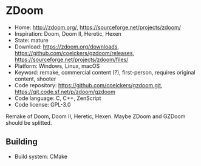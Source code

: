 # ZDoom

- Home: http://zdoom.org/, https://sourceforge.net/projects/zdoom/
- Inspiration: Doom, Doom II, Heretic, Hexen
- State: mature
- Download: https://zdoom.org/downloads, https://github.com/coelckers/gzdoom/releases, https://sourceforge.net/projects/zdoom/files/
- Platform: Windows, Linux, macOS
- Keyword: remake, commercial content (?), first-person, requires original content, shooter
- Code repository: https://github.com/coelckers/gzdoom.git, https://git.code.sf.net/p/zdoom/gzdoom
- Code language: C, C++, ZenScript
- Code license: GPL-3.0

Remake of Doom, Doom II, Heretic, Hexen.
Maybe ZDoom and GZDoom should be splitted.

## Building

- Build system: CMake
